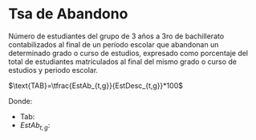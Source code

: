 # Tsa de Abandono

Número de estudiantes del grupo de 3 años a 3ro de bachillerato contabilizados al final de un período escolar que abandonan un determinado grado o curso de estudios, expresado como porcentaje del total de estudiantes matriculados al final del mismo grado o curso de estudios y periodo escolar. 

$\text{TAB}=\tfrac{EstAb_{t,g}}{EstDesc_{t,g}}*100$

Donde:

- Tab: 
- $EstAb_{t,g}$: 
